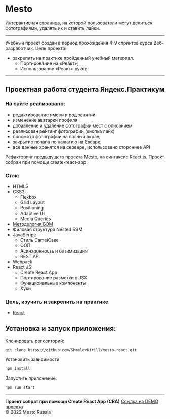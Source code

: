 # Mesto 
Интерактивная страница, на которой пользователи могут делиться фотографиями, удалять их и ставить лайки.

---
Учебный проект создан в период прохождения 4-9 спринтов курса Веб-разработчик.
Цель проекта:
+ закрепить на практике пройденный учебный материал.
  - Портирование на «Реакт»;
  - Использование «Реакт»-хуков.

---
## Проектная работа студента Яндекс.Практикум

### На сайте реализовано:
  - редактирование имени и род занятий
  - изменение аватарки профиля
  - добавление и удаление фотографии мест с описанием
  - реализован рейтинг фотографии (кнопка лайк)
  - просмотр фотографии на полный экран;
  - закрытие попапа по нажатию на Escape;
  - все данные хранятся на сервере, использовано стороннее API

Рефакторинг предыдущего проекта [Mesto](https://github.com/cactys/mesto), на синтаксис React.js.
Проект собран при помощи create-react-app.

### Стэк:
+ HTML5
+ CSS3:
  - Flexbox
  - Grid Layout
  - Positioning
  - Adaptive UI
  - Media Queries
+ [Методология БЭМ](https://ru.bem.info/methodology/)
+ Фйловая структура Nested БЭМ
+ JavaScript:
  - Стиль CamelCase
  - ООП
  - Асинхронность и оптимизация
  - REST API
+ Webpack
+ React JS:
  - Create React App
  - Портирование разметки в JSX
  - Функциональные компоненты
  - Хуки

### Цель, изучить и закрепить на практике
+ [React](https://ru.reactjs.org/docs/getting-started.html)  


## Установка и запуск приложения:

Клонировать репозиторий:

    git clone https://github.com/ShmelevKirill/mesto-react.git

Установить зависимости:

    npm install

Запустить приложение:

    npm run start

---
**Проект собрат при помощи Create React App (CRA)**
[Ссылка на DEMO проекта](https://cactys.github.io/mesto-react/)  
&copy; 2022 Mesto Russia
